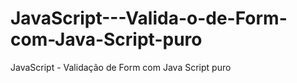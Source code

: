 # JavaScript---Valida-o-de-Form-com-Java-Script-puro
JavaScript - Validação de Form com Java Script puro
